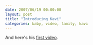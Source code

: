 ```yaml
---
date: 2007/06/19 00:00:00
layout: post
title: "Introducing Kavi"
categories: baby, video, family, kavi
---
```


And here's his [first video](http://www.youtube.com/watch?v=RsVY5y9_fdM).